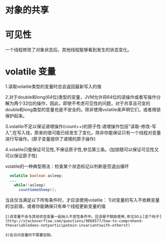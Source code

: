 # 对象的共享

# 可见性
  一个线程修改了对象状态后，其他线程能够看到发生的状态变化。
  
# volatile 变量
  1.读取volatile类型的变量时总会返回最新写入的值
  
  2.对于double和long(64位)类型的变量，JVM允许将64位的读操作或者写操作分解为两个32位的操作，因此，即使不考虑可见性的问题，对于共享且可变的double和long类型的变量也是不安全的。除非使用volatile来声明它们，或者用锁保护起来。
  
  3.volatile不足以保证递增操作(count++)的原子性:递增操作包括"读取-修改-写入",在写入钱，原来的值可能已经发生了变化。除非你能保证只有一个线程对变量进行写操作。(原子变量提供了递增的原子操作)
  
  4.volatile只能保证可见性,不保证原子性,参见第三条。(加锁既可以保证可见性又可以保证原子性)
  
  volatile的一种典型用法：检查某个状态标记以判断是否退出循环
```java
  volatile boolean asleep;
  ...
    while(!asleep)
      countSomeSheep();
```
  
  当且仅当满足以下所有条件时，才应该使用volatile：
    1)对变量的写入不依赖变量的当前值，或者你能确保只有单个线程更新变量的值
    
    2)该变量不会与其他状态变量一起纳入不变性条件中。应该是不鼓励使用,参见SO上[这个帖子](http://stackoverflow.com/questions/9868577/how-to-comprehend-thevariabledoes-notparticipatein-invariantswith-otherst)
    
    3)在访问变量时不需要加锁。 
